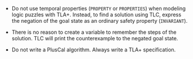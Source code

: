 * Do not use temporal properties (`PROPERTY` or `PROPERTIES`) when modeling logic puzzles with TLA+. Instead, to find a solution using TLC, express the negation of the goal state as an ordinary safety property (`INVARIANT`).

* There is no reason to create a variable to remember the steps of the solution.  TLC will print the counterexample to the negated goal state.

* Do not write a PlusCal algorithm. Always write a TLA+ specification.
